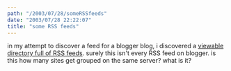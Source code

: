 ```yaml
---
path: "/2003/07/28/someRSSfeeds" 
date: "2003/07/28 22:22:07" 
title: "some RSS feeds" 
---
```

in my attempt to discover a feed for a blogger blog, i discovered a <a href="http://yardley.blogspot.com/rss/">viewable directory full of RSS feeds</a>. surely this isn't every RSS feed on blogger. is this how many sites get grouped on the same server? what is it?